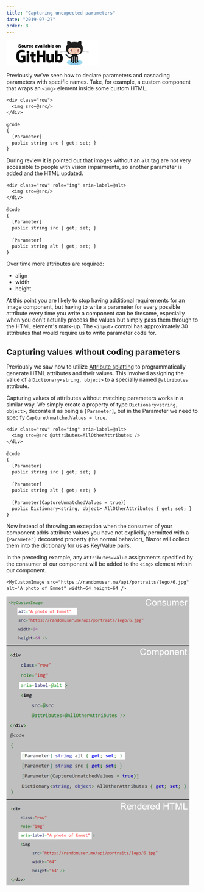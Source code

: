 ```yaml
---
title: "Capturing unexpected parameters"
date: "2019-07-27"
order: 8
---
```


[![](images/SourceLink.png)](https://github.com/mrpmorris/blazor-university/tree/master/src/Components/CapturingUnexpectedParameters)

Previously we've seen how to declare parameters and cascading parameters with specific names. Take, for example,
a custom component that wraps an `<img>` element inside some custom HTML.

```razor
<div class="row">
  <img src=@src/>
</div>

@code 
{
  [Parameter]
  public string src { get; set; }
}
```

During review it is pointed out that images without an `alt` tag are not very accessible to people with vision impairments,
so another parameter is added and the HTML updated.

```razor
<div class="row" role="img" aria-label=@alt>
  <img src=@src/>
</div>

@code 
{
  [Parameter]
  public string src { get; set; }
  
  [Parameter]
  public string alt { get; set; }
}
```

Over time more attributes are required:

- align
- width
- height

At this point you are likely to stop having additional requirements for an image component, but having to write a parameter
for every possible attribute every time you write a component can be tiresome,
especially when you don't actually process the values but simply pass them through to the HTML element's mark-up.
The `<input>` control has approximately 30 attributes that would require us to write parameter code for.

## Capturing values without coding parameters

Previously we saw how to utilize [Attribute splatting](/components/code-generated-html-attributes/) to programmatically
generate HTML attributes and their values.
This involved assigning the value of a `Dictionary<string, object>` to a specially named `@attributes` attribute.

Capturing values of attributes without matching parameters works in a similar way.
We simply create a property of type `Dictionary<string, object>`, decorate it as being a `[Parameter]`,
but in the Parameter we need to specify `CaptureUnmatchedValues = true`.

```razor
<div class="row" role="img" aria-label=@alt>
  <img src=@src @attributes=AllOtherAttributes />
</div>

@code 
{
  [Parameter]
  public string src { get; set; }

  [Parameter]
  public string alt { get; set; }

  [Parameter(CaptureUnmatchedValues = true)]
  public Dictionary<string, object> AllOtherAttributes { get; set; }
}
```

Now instead of throwing an exception when the consumer of your component adds attribute values you have not explicitly
permitted with a `[Parameter]` decorated property (the normal behavior), Blazor will collect them into the dictionary
for us as Key/Value pairs.

In the preceding example, any `attributes=value` assignments specified by the consumer of our component will be added to
the `<img>` element within our component.

```razor
<MyCustomImage src="https://randomuser.me/api/portraits/lego/6.jpg" alt="A photo of Emmet" width=64 height=64 />
```

![](images/CaptureUnmatchedValues.gif)
